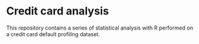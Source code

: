 # Credit card analysis
This repository contains a series of statistical analysis with R performed on a credit card default profiling dataset.
